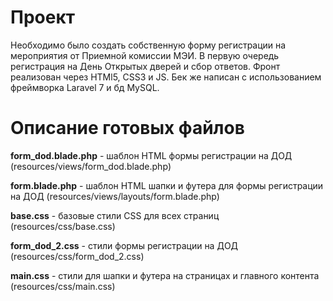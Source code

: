 # Проект

Необходимо было создать собственную форму регистрации на мероприятия от Приемной комиссии МЭИ. В первую очередь регистрация на День Открытых дверей и сбор ответов. 
Фронт реализован через HTMl5, CSS3 и JS. Бек же написан с использованием фреймворка Laravel 7 и бд MySQL.

# Описание готовых файлов

**form_dod.blade.php** - шаблон HTML формы регистрации на ДОД (resources/views/form_dod.blade.php)

**form.blade.php** - шаблон HTML шапки и футера для формы регистрации на ДОД (resources/views/layouts/form.blade.php)

**base.css** - базовые стили CSS для всех страниц (resources/css/base.css)

**form_dod_2.css** - стили формы регистрации на ДОД (resources/css/form_dod_2.css)

**main.css** - стили для шапки и футера на страницах и главного контента (resources/css/main.css)



